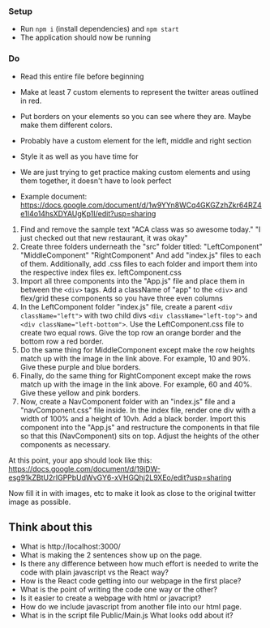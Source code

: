 
### Setup
* Run `npm i` (install dependencies) and `npm start`
* The application should now be running

### Do
* Read this entire file before beginning

* Make at least 7 custom elements to represent the twitter areas outlined in red.
* Put borders on your elements so you can see where they are. Maybe make them different colors.
* Probably have a custom element for the left, middle and right section
* Style it as well as you have time for
* We are just trying to get practice making custom elements and using them together, it doesn't have to look perfect

* Example document: 
https://docs.google.com/document/d/1w9YYn8WCq4GKGZzhZkr64RZ4e1I4o14hsXDYAUgKp1I/edit?usp=sharing

1. Find and remove the sample text
  "ACA class was so awesome today."
  "I just checked out that new restaurant, it was okay"
2. Create three folders underneath the "src" folder titled:
  "LeftComponent"
  "MiddleComponent"
  "RightComponent"
  And add "index.js" files to each of them. 
  Additionally, add <component-name>.css files to each folder and import them into the respective index files
  ex. leftComponent.css
3. Import all three components into the "App.js" file and place them in between the `<div>` tags. Add a className
  of "app" to the `<div>` and flex/grid these components so you have three even columns
4. In the LeftComponent folder "index.js" file, create a parent `<div className="left">` with two child divs
  `<div className="left-top">` and `<div className="left-bottom">`. Use the LeftComponent.css file to create 
  two equal rows. Give the top row an orange border and the bottom row a red border. 
5. Do the same thing for MiddleComponent except make the row heights match up with the image in the link above.
  For example, 10 and 90%. Give these purple and blue borders.
6. Finally, do the same thing for RightComponent except make the rows match up with the image in the link above.
  For example, 60 and 40%. Give these yellow and pink borders.
7. Now, create a NavComponent folder with an "index.js" file and a "navComponent.css" file inside. In the index file,
  render one div with a width of 100% and a height of 10vh. Add a black border. Import this component into the "App.js" and restructure 
  the components in that file so that this (NavComponent) sits on top. Adjust the heights of the other components as 
  necessary.

At this point, your app should look like this:
https://docs.google.com/document/d/19jDW-esg91kZBtU2rIGPPbUdWvGY6-xVHGQhj2L9XEo/edit?usp=sharing

Now fill it in with images, etc to make it look as close to the original twitter image as possible.

## Think about this
* What is http://localhost:3000/
* What is making the 2 sentences show up on the page.
* Is there any difference between how much effort is needed to write the code with plain javascript vs the React way?
* How is the React code getting into our webpage in the first place?
* What is the point of writing the code one way or the other?
* Is it easier to create a webpage with html or javacript?
* How do we include javascript from another file into our html page.
* What is in the script file Public/Main.js What looks odd about it?
